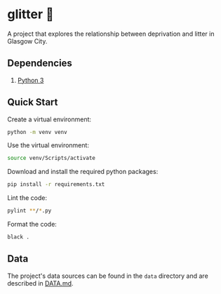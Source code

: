 # glitter 🌟

A project that explores the relationship between deprivation and litter in Glasgow City.

## Dependencies

1. [Python 3](https://www.python.org/downloads)

## Quick Start

Create a virtual environment:

```bash
python -m venv venv
```

Use the virtual environment:

```bash
source venv/Scripts/activate
```

Download and install the required python packages:

```bash
pip install -r requirements.txt
```

Lint the code:

```bash
pylint **/*.py
```

Format the code:

```bash
black .
```

## Data

The project's data sources can be found in the `data` directory and are described in [DATA.md](data/DATA.md).
